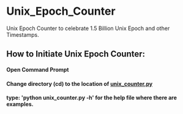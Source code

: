 # Unix_Epoch_Counter
Unix Epoch Counter to celebrate 1.5 Billion Unix Epoch and other Timestamps.


## How to Initiate Unix Epoch Counter:
#### Open Command Prompt
#### Change directory (cd) to the location of [unix_counter.py](https://github.com/vdatasci/Unix_Epoch_Counter/blob/master/unix_period.py)
#### type: 'python unix_counter.py -h' for the help file where there are examples.
